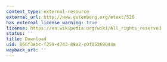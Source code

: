 ```yaml
---
content_type: external-resource
external_url: http://www.gutenberg.org/etext/526
has_external_license_warning: true
license: https://en.wikipedia.org/wiki/All_rights_reserved
status: ''
title: Download
uid: 866f3ebc-f259-4743-89a2-c0f05269044a
wayback_url: ''
---
```

